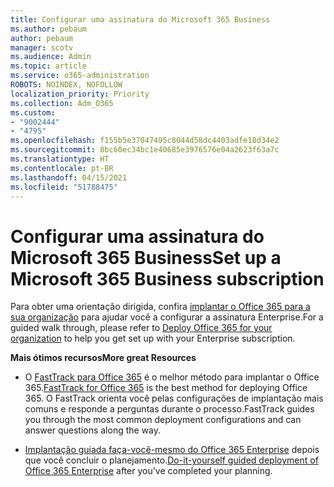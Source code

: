 ```yaml
---
title: Configurar uma assinatura do Microsoft 365 Business
ms.author: pebaum
author: pebaum
manager: scotv
ms.audience: Admin
ms.topic: article
ms.service: o365-administration
ROBOTS: NOINDEX, NOFOLLOW
localization_priority: Priority
ms.collection: Adm_O365
ms.custom:
- "9002444"
- "4795"
ms.openlocfilehash: f155b5e37047495c8044d58dc4403adfe18d34e2
ms.sourcegitcommit: 8bc60ec34bc1e40685e3976576e04a2623f63a7c
ms.translationtype: HT
ms.contentlocale: pt-BR
ms.lasthandoff: 04/15/2021
ms.locfileid: "51788475"
---
```

# <a name="set-up-a-microsoft-365-business-subscription"></a><span data-ttu-id="70f61-102">Configurar uma assinatura do Microsoft 365 Business</span><span class="sxs-lookup"><span data-stu-id="70f61-102">Set up a Microsoft 365 Business subscription</span></span>

<span data-ttu-id="70f61-103">Para obter uma orientação dirigida, confira [implantar o Office 365 para a sua organização](https://docs.microsoft.com/office365/enterprise/setup-overview-for-enterprises) para ajudar você a configurar a assinatura Enterprise.</span><span class="sxs-lookup"><span data-stu-id="70f61-103">For a guided walk through, please refer to [Deploy Office 365 for your organization](https://docs.microsoft.com/office365/enterprise/setup-overview-for-enterprises) to help you get set up with your Enterprise subscription.</span></span>

<span data-ttu-id="70f61-104">**Mais ótimos recursos**</span><span class="sxs-lookup"><span data-stu-id="70f61-104">**More great Resources**</span></span>

- <span data-ttu-id="70f61-105">O [FastTrack para Office 365](https://docs.microsoft.com/fasttrack/O365-fasttrack-benefit-for-office-365) é o melhor método para implantar o Office 365.</span><span class="sxs-lookup"><span data-stu-id="70f61-105">[FastTrack for Office 365](https://docs.microsoft.com/fasttrack/O365-fasttrack-benefit-for-office-365) is the best method for deploying Office 365.</span></span> <span data-ttu-id="70f61-106">O FastTrack orienta você pelas configurações de implantação mais comuns e responde a perguntas durante o processo.</span><span class="sxs-lookup"><span data-stu-id="70f61-106">FastTrack guides you through the most common deployment configurations and can answer questions along the way.</span></span> 

- <span data-ttu-id="70f61-107">[Implantação guiada faça-você-mesmo do Office 365 Enterprise](https://docs.microsoft.com/office365/enterprise/setup-overview-for-enterprises#do-it-yourself-guided-deployment-of-office-365-enterprise) depois que você concluir o planejamento.</span><span class="sxs-lookup"><span data-stu-id="70f61-107">[Do-it-yourself guided deployment of Office 365 Enterprise](https://docs.microsoft.com/office365/enterprise/setup-overview-for-enterprises#do-it-yourself-guided-deployment-of-office-365-enterprise) after you've completed your planning.</span></span> 
